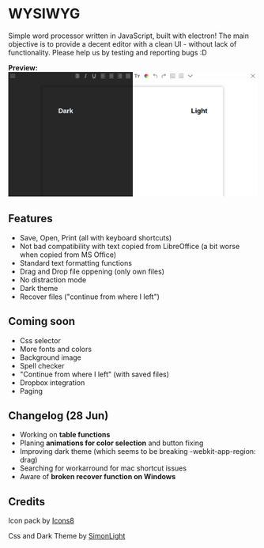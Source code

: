 # WYSIWYG

Simple word processor written in JavaScript, built with electron! The main objective is to provide a decent editor with a clean UI - without lack of functionality. Please help us by testing and reporting bugs :D


**Preview:** ![Alt Text](screenshots/preview-v0.0.6-corrected.png)

## Features

* Save, Open, Print (all with keyboard shortcuts)
* Not bad compatibility with text copied from LibreOffice (a bit worse when copied from MS Office)
* Standard text formatting functions
* Drag and Drop file oppening (only own files)
* No distraction mode
* Dark theme
* Recover files ("continue from where I left")

## Coming soon

* Css selector
* More fonts and colors
* Background image
* Spell checker
* "Continue from where I left" (with saved files)
* Dropbox integration
* Paging

## Changelog (28 Jun)

* Working on **table functions**
* Planing **animations for color selection** and button fixing
* Improving dark theme (which seems to be breaking -webkit-app-region: drag)
* Searching for workarround for mac shortcut issues
* Aware of **broken recover function on Windows**

## Credits

Icon pack by [Icons8](https://icons8.com)

Css and Dark Theme by [SimonLight](https://github.com/SimonLight001)
